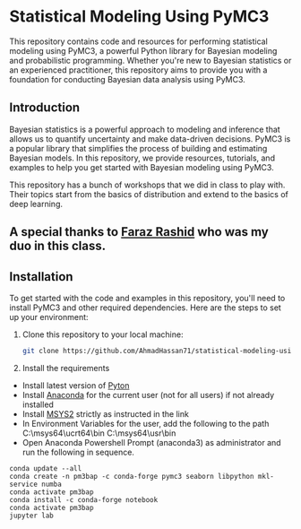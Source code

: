 # Statistical Modeling Using PyMC3

This repository contains code and resources for performing statistical modeling using PyMC3, a powerful Python library for Bayesian modeling and probabilistic programming. Whether you're new to Bayesian statistics or an experienced practitioner, this repository aims to provide you with a foundation for conducting Bayesian data analysis using PyMC3.


## Introduction

Bayesian statistics is a powerful approach to modeling and inference that allows us to quantify uncertainty and make data-driven decisions. PyMC3 is a popular library that simplifies the process of building and estimating Bayesian models. In this repository, we provide resources, tutorials, and examples to help you get started with Bayesian modeling using PyMC3.

This repository has a bunch of workshops that we did in class to play with. Their topics start from the basics of distribution and extend to the basics of deep learning.

## A special thanks to [Faraz Rashid](https://github.com/FarazRashid) who was my duo in this class.

## Installation

To get started with the code and examples in this repository, you'll need to install PyMC3 and other required dependencies. Here are the steps to set up your environment:

1. Clone this repository to your local machine:

   ```bash
   git clone https://github.com/AhmadHassan71/statistical-modeling-using-pymc3.git

2. Install the requirements
  -  Install latest version of [Pyton](https://www.python.org/downloads/)
  -  Install [Anaconda](https://www.anaconda.com) for the current user (not for all users) if not already installed
  -  Install [MSYS2](https://www.msys2.org/) strictly as instructed in the link
  -   In Environment Variables for the user, add the following to the path
      C:\msys64\ucrt64\bin
      C:\msys64\usr\bin
  -  Open Anaconda Powershell Prompt (anaconda3) as administrator and run the following in sequence. 


```
conda update --all
conda create -n pm3bap -c conda-forge pymc3 seaborn libpython mkl-service numba
conda activate pm3bap
conda install -c conda-forge notebook
conda activate pm3bap
jupyter lab
```

